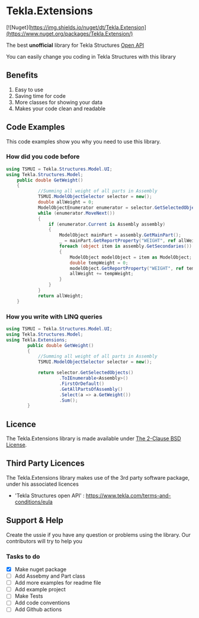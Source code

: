 # Tekla.Extensions
[![Nuget](https://img.shields.io/nuget/dt/Tekla.Extension](https://www.nuget.org/packages/Tekla.Extension/)

The best **unofficial** library for Tekla Structures [Open API](https://developer.tekla.com/)

You can easily change you coding in Tekla Structures with this library

## Benefits
1. Easy to use
2. Saving time for code
3. More classes for showing your data
4. Makes your code clean and readable

## Code Examples

This code examples show you why you need to use this library. 

### How did you code before
```csharp
using TSMUI = Tekla.Structures.Model.UI;
using Tekla.Structures.Model;
    public double GetWeight()
    {
            //Summing all weight of all parts in Assembly
            TSMUI.ModelObjectSelector selector = new();
            double allWeight = 0;
            ModelObjectEnumerator enumerator = selector.GetSelectedObjects();
            while (enumerator.MoveNext())
            {
                if (enumerator.Current is Assembly assembly)
                {
                    ModelObject mainPart = assembly.GetMainPart();
                    _ = mainPart.GetReportProperty("WEIGHT", ref allWeight);
                    foreach (object item in assembly.GetSecondaries())
                    {
                        ModelObject modelObject = item as ModelObject;
                        double tempWeight = 0;
                        modelObject.GetReportProperty("WEIGHT", ref tempWeight);
                        allWeight += tempWeight;
                    }
                }
            }
            return allWeight;
    }
```

### How you write with LINQ queries
```csharp
using TSMUI = Tekla.Structures.Model.UI;
using Tekla.Structures.Model;
using Tekla.Extensions;
        public double GetWeight()
        {
            //Summing all weight of all parts in Assembly
            TSMUI.ModelObjectSelector selector = new();

            return selector.GetSelectedObjects()
                    .ToIEnumerable<Assembly>()
                    .FirstOrDefault()
                    .GetAllPartsOfAssembly()
                    .Select(a => a.GetWeight())
                    .Sum();
        }
```


## Licence

The Tekla.Extensions library is made available under  [The 2-Clause BSD License](LICENCE.md).

## Third Party Licences
The Tekla.Extensions library makes use of the 3rd party software package, under his associated licences
*  'Tekla Structures open API' : https://www.tekla.com/terms-and-conditions/eula

## Support & Help

Create the ussie if you have any question or problems using the library. Our contributors will try to help you

### Tasks to do
- [x] Make nuget package
- [ ] Add Assebmy and Part class
- [ ] Add more examples for readme file
- [ ] Add example project
- [ ] Make Tests 
- [ ] Add code conventions
- [ ] Add Github actions